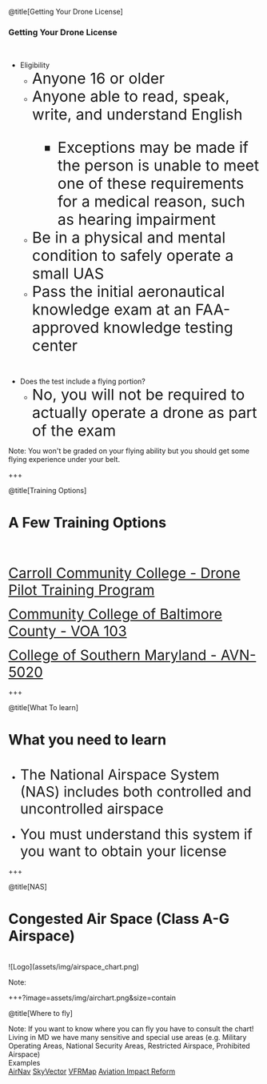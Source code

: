 <div class="slide-bg-style-left"></div><div class="slide-bg-style-right"></div>

@title[Getting Your Drone License]

### Getting Your Drone License
<br>
<ul>
  <li class="no-bullet">Eligibility
    <ul>
      <li class="fragment no-bullet"><span style="font-size: 30px;">Anyone 16 or older</span></li>
      <li class="fragment no-bullet"><span style="font-size: 30px;">Anyone able to read, speak, write, and understand English
        <ul>
         <li class="fragment no-bullet"><span style="font-size: 30px;">Exceptions may be made if the person is unable to meet one of these requirements for a medical reason, such as hearing impairment</span></li>
         </ul>
         </li>
      <li class="fragment no-bullet"><span style="font-size: 30px;">Be in a physical and mental condition to safely operate a small UAS     </span></li>
    <li class="fragment no-bullet"><span style="font-size: 30px;">Pass the initial aeronautical knowledge exam at an FAA-approved knowledge testing center</span></li>
    </ul>
  </li>
</ul>
<br>
<ul>
  <li class="fragment no-bullet">Does the test include a flying portion?
    <ul>
      <li class="fragment no-bullet"><span style="font-size: 30px;">No, you will not be required to actually operate a drone as part of the exam</span></li>
    </ul>
  </li>
</ul>


Note:
You won't be graded on your flying ability but you should get some flying experience under your belt.

+++
<div class="slide-bg-style-left"></div><div class="slide-bg-style-right"></div>

@title[Training Options]

# A Few Training Options

<br>
<br>

<span style="font-size:28px;">[Carroll Community College - Drone Pilot Training Program](https://www.carrollcc.edu/sites/carroll/Templates/ContentPreview.aspx?id=13309)</span>

<span style="font-size:28px;">[Community College of Baltimore County - VOA 103](https://flexreg.ccbcmd.edu/flexibleregistration/index.jsp?frc=CE)</span>

<span style="font-size:28px;">[College of Southern Maryland - AVN-5020](https://express.csmd.edu/Online/Services?TOKENIDX=1031438944&SS=1&APP=ST&CONSTITUENCY=WBCE)</span>


+++
<div class="slide-bg-style-left"></div><div class="slide-bg-style-right"></div>

@title[What To learn]

# What you need to learn

<ul>
  <br>
  <li class="fragment"><span style="font-size: 28px;">The National Airspace System (NAS) includes both controlled and uncontrolled airspace</span></li>
  <br>
  <li class="fragment"><span style="font-size: 28px;">You must understand this system if you want to obtain your license </span></li>
</ul>


+++
<div class="slide-bg-style-left"></div><div class="slide-bg-style-right"></div>

@title[NAS]

# Congested Air Space (Class A-G Airspace)

<br>

<div class="center-img">
![Logo](assets/img/airspace_chart.png)
</div>

Note:

+++?image=assets/img/airchart.png&size=contain

@title[Where to fly]

Note:
If you want to know where you can fly you have to consult the chart! Living in MD we have many sensitive and special use areas (e.g. Military Operating Areas, National Security Areas, Restricted Airspace, Prohibited Airspace)
<br>
Examples
<br>
[AirNav](http://www.airnav.com/airport/kbwi )
[SkyVector](https://skyvector.com/airport/BWI/Baltimore-Washington-International-Thurgood-Marshall-Airport )
[VFRMap](http://vfrmap.com/?type=vfrc&lat=39.1753488%20amp;lon=-76.6683307&zoom=10)
[Aviation Impact Reform](http://aireform.com/airports-atc/faas-airports/faas-oep-35-airport-list/kbwi/)
